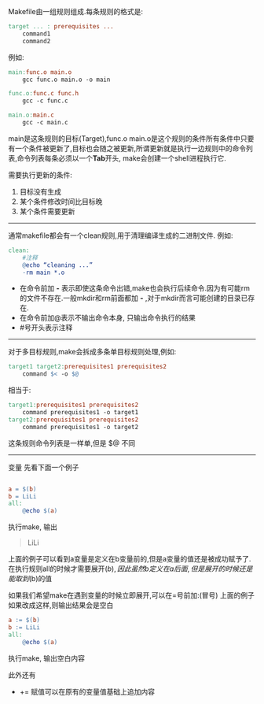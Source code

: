 Makefile由一组规则组成.每条规则的格式是:
```makefile
target ... : prerequisites ...
	command1
	command2
```

例如:
```makefile
main:func.o main.o
	gcc func.o main.o -o main

func.o:func.c func.h
	gcc -c func.c

main.o:main.c
	gcc -c main.c
```
main是这条规则的目标(Target),func.o main.o是这个规则的条件所有条件中只要有一个条件被更新了,目标也会随之被更新,所谓更新就是执行一边规则中的命令列表,命令列表每条必须以一个**Tab**开头, make会创建一个shell进程执行它.

需要执行更新的条件:
1. 目标没有生成
2. 某个条件修改时间比目标晚
3. 某个条件需要更新

---
通常makefile都会有一个clean规则,用于清理编译生成的二进制文件.
例如:
```makefile
clean:
	#注释
	@echo “cleaning ...”
	-rm main *.o
```
* 在命令前加 **-** 表示即使这条命令出错,make也会执行后续命令.因为有可能rm的文件不存在.一般mkdir和rm前面都加 **-** ,对于mkdir而言可能创建的目录已存在.
* 在命令前加@表示不输出命令本身, 只输出命令执行的结果
* #号开头表示注释

---
对于多目标规则,make会拆成多条单目标规则处理,例如:
```makefile
target1 target2:prerequisites1 prerequisites2
	command $< -o $@
```
相当于:
```makefile
target1:prerequisites1 prerequisites2
	command prerequisites1 -o target1
target2:prerequisites1 prerequisites2
	command prerequisites1 -o target2
```
这条规则命令列表是一样单,但是 $@ 不同

---
变量
先看下面一个例子
```makefile

a = $(b)
b = LiLi
all:
	@echo $(a)
```
执行make, 输出 
> LiLi

上面的例子可以看到a变量是定义在b变量前的,但是a变量的值还是被成功赋予了.
在执行规则all的时候才需要展开$(b),因此虽然b定义在a后面,但是展开的时候还是能取到$(b)的值

如果我们希望make在遇到变量的时候立即展开,可以在=号前加:(冒号)
上面的例子如果改成这样,则输出结果会是空白
```makefile
a := $(b)
b := LiLi
all:
	@echo $(a)
```
执行make, 输出空白内容

此外还有
* += 赋值可以在原有的变量值基础上追加内容
```makefile
                
                   
                   

```

